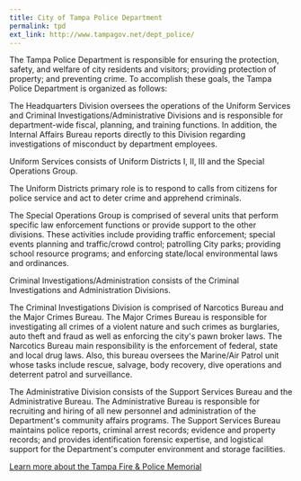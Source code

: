 ```yaml
---
title: City of Tampa Police Department
permalink: tpd
ext_link: http://www.tampagov.net/dept_police/
---
```


The Tampa Police Department is responsible for ensuring the protection, safety, and welfare of city residents and visitors; providing protection of property; and preventing crime. To accomplish these goals, the Tampa Police Department is organized as follows:

The Headquarters Division oversees the operations of the Uniform Services and Criminal Investigations/Administrative Divisions and is responsible for department-wide fiscal, planning, and training functions. In addition, the Internal Affairs Bureau reports directly to this Division regarding investigations of misconduct by department employees.

Uniform Services consists of Uniform Districts I, II, III and the Special Operations Group.

The Uniform Districts primary role is to respond to calls from citizens for police service and act to deter crime and apprehend criminals.

The Special Operations Group is comprised of several units that perform specific law enforcement functions or provide support to the other divisions. These activities include providing traffic enforcement; special events planning and traffic/crowd control; patrolling City parks; providing school resource programs; and enforcing state/local environmental laws and ordinances.

Criminal Investigations/Administration consists of the Criminal Investigations and Administration Divisions.

The Criminal Investigations Division is comprised of Narcotics Bureau and the Major Crimes Bureau. The Major Crimes Bureau is responsible for investigating all crimes of a violent nature and such crimes as burglaries, auto theft and fraud as well as enforcing the city's pawn broker laws. The Narcotics Bureau main responsibility is the enforcement of federal, state and local drug laws. Also, this bureau oversees the Marine/Air Patrol unit whose tasks include rescue, salvage, body recovery, dive operations and deterrent patrol and surveillance.

The Administrative Division consists of the Support Services Bureau and the Administrative Bureau. The Administrative Bureau is responsible for recruiting and hiring of all new personnel and administration of the Department's community affairs programs. The Support Services Bureau maintains police reports, criminal arrest records; evidence and property records; and provides identification forensic expertise, and logistical support for the Department's computer environment and storage facilities.

[Learn more about the Tampa Fire & Police Memorial](http://www.tampagov.net/dept_fire_and_police_pension/information_resources/memorial.asp)
